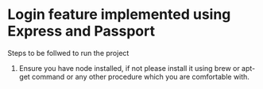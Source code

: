# Login feature implemented using Express and Passport

Steps to be follwed to run the project
1. Ensure you have node installed, if not please install it using brew or apt-get command or any other procedure which you are comfortable with.

